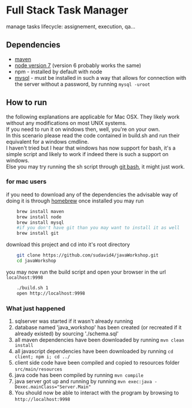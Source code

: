 # Full Stack Task Manager
manage tasks lifecycle: assignement, execution, qa...

## Dependencies
* [maven](https://maven.apache.org/download.cgi)
* [node version 7](https://nodejs.org/en/download/) (version 6 probably works the same)
* npm - installed by default with node
* [mysql](https://maven.apache.org/download.cgi) - must be installed in such a way that allows for connection with the server without a password, by running `mysql -uroot`

## How to run
the following explanations are applicable for Mac OSX. They likely work without any modifications on most UNIX systems. <br>
If you need to run it on windows then, well, you're on your own.<br>
In this scenario please read the code contained in build.sh and run their equivalent for a windows cmdline.<br>
I haven't tried but I hear that windows has now support for bash, it's a simple script and likely to work if indeed there is such a support on windows.<br>
Else you may try running the sh script through [git bash](https://git-for-windows.github.io/), it might just work.


### for mac users
if you need to download any of the dependencies the advisable way of doing it is through [homebrew](https://brew.sh/)
once installed you may run
```sh
    brew install maven
    brew install node
    brew install mysql
    #if you don't have git than you may want to install it as well
    brew install git
```
download this project and cd into it's root directory
```sh
    git clone https://github.com/sudavid4/javaWorkshop.git
    cd javaWorkshop
```
you may now run the build script and open your browser in the url `localhost:9998`
```sh
    ./build.sh 1
    open http://localhost:9998
```

### What just happened
1. sqlserver was started if it wasn't already running
2. database named 'java_workshop' has been created (or recreated if it already existed) by sourcing './schema.sql'
3. all maven dependencies have been downloaded by running `mvn clean install`
4. all javascript dependencies have been downloaded by running `cd client; npm i; cd ../`
5. client side code have been compiled and copied to resources folder `src/main/resources`
6. java code has been compiled by running `mvn compile`
7. java server got up and running by running `mvn exec:java -Dexec.mainClass="Server.Main"`
8. You should now be able to interact with the program by browsing to `http://localhost:9998`




